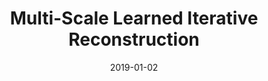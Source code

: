 ---
title: "Multi-Scale Learned Iterative Reconstruction"
collection: preprints
authors: 'A. Hauptmann, J. Adler, S. Arridge, and O. Öktem'
date: 2019-01-02
paperurl: 'http://asHauptmann.github.io/files/2019_Hauptmann_preprint.pdf'
paperlink: 'https://arxiv.org/abs/1811.12084'
---
